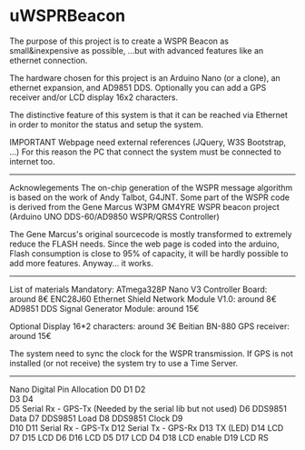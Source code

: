 # uWSPRBeacon
The purpose of this project is to create a WSPR Beacon as small&inexpensive as possible, ...but with advanced features like an ethernet connection.

The hardware chosen for this project is an Arduino Nano (or a clone), an ethernet expansion, and AD9851 DDS.
Optionally you can add a GPS receiver and/or LCD display 16x2 characters.

The distinctive feature of this system is that it can be reached via Ethernet in order to monitor the status and setup the system.

IMPORTANT
Webpage need external references (JQuery, W3S Bootstrap, ...)
For this reason the PC that connect the system must be connected to internet too.

--------------------------------------------------

Acknowlegements
The on-chip generation of the WSPR message algorithm is based on the work of Andy Talbot, G4JNT.
Some part of the WSPR code is derived from the Gene Marcus W3PM GM4YRE WSPR beacon project (Arduino UNO DDS-60/AD9850 WSPR/QRSS Controller)

The Gene Marcus's original sourcecode is mostly transformed to extremely reduce the FLASH needs.
Since the web page is coded into the arduino, Flash consumption is close to 95% of capacity, it will be hardly possible to add more features.
Anyway... it works.

--------------------------------------------------

List of materials
Mandatory:
ATmega328P Nano V3 Controller Board: around 8€
ENC28J60 Ethernet Shield Network Module V1.0: around 8€
AD9851 DDS Signal Generator Module: around 15€

Optional
Display 16*2 characters: around 3€
Beitian BN-880 GPS receiver: around 15€

The system need to sync the clock for the WSPR transmission.
If GPS is not installed (or not receive) the system try to use a Time Server.

--------------------------------------------------

  Nano Digital Pin Allocation
  D0
  D1
  D2  
  D3
  D4  
  D5  Serial Rx - GPS-Tx (Needed by the serial lib but not used)
  D6  DDS9851 Data
  D7  DDS9851 Load
  D8  DDS9851 Clock
  D9  
  D10 
  D11 Serial Rx - GPS-Tx
  D12 Serial Tx - GPS-Rx
  D13 TX (LED)
  D14 LCD D7
  D15 LCD D6
  D16 LCD D5
  D17 LCD D4
  D18 LCD enable
  D19 LCD RS
